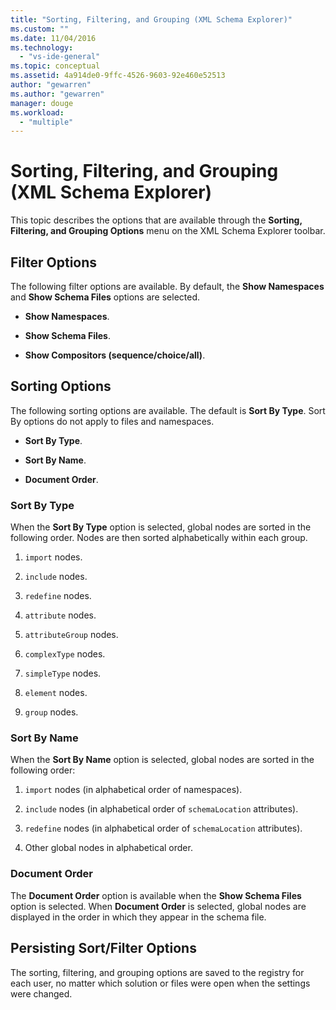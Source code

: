 ```yaml
---
title: "Sorting, Filtering, and Grouping (XML Schema Explorer)"
ms.custom: ""
ms.date: 11/04/2016
ms.technology:
  - "vs-ide-general"
ms.topic: conceptual
ms.assetid: 4a914de0-9ffc-4526-9603-92e460e52513
author: "gewarren"
ms.author: "gewarren"
manager: douge
ms.workload:
  - "multiple"
---
```

# Sorting, Filtering, and Grouping (XML Schema Explorer)
This topic describes the options that are available through the **Sorting, Filtering, and Grouping Options** menu on the XML Schema Explorer toolbar.

## Filter Options
 The following filter options are available. By default, the **Show Namespaces** and **Show Schema Files** options are selected.

-   **Show Namespaces**.

-   **Show Schema Files**.

-   **Show Compositors (sequence/choice/all)**.

## Sorting Options
 The following sorting options are available. The default is **Sort By Type**. Sort By options do not apply to files and namespaces.

-   **Sort By Type**.

-   **Sort By Name**.

-   **Document Order**.

### Sort By Type
 When the **Sort By Type** option is selected, global nodes are sorted in the following order. Nodes are then sorted alphabetically within each group.

1.  `import` nodes.

2.  `include` nodes.

3.  `redefine` nodes.

4.  `attribute` nodes.

5.  `attributeGroup` nodes.

6.  `complexType` nodes.

7.  `simpleType` nodes.

8.  `element` nodes.

9. `group` nodes.

### Sort By Name
 When the **Sort By Name** option is selected, global nodes are sorted in the following order:

1.  `import` nodes (in alphabetical order of namespaces).

2.  `include` nodes (in alphabetical order of `schemaLocation` attributes).

3.  `redefine` nodes (in alphabetical order of `schemaLocation` attributes).

4.  Other global nodes in alphabetical order.

### Document Order
 The **Document Order** option is available when the **Show Schema Files** option is selected. When **Document Order** is selected, global nodes are displayed in the order in which they appear in the schema file.

## Persisting Sort/Filter Options
 The sorting, filtering, and grouping options are saved to the registry for each user, no matter which solution or files were open when the settings were changed.